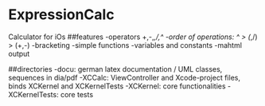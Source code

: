 ExpressionCalc
==============

Calculator for iOs
##features
-operators +,-,*,/,^
-order of operations: ^ > (*,/) > (+,-)
-bracketing
-simple functions
-variables and constants
-mahtml output

##directories
-docu: german latex documentation / UML classes, sequences in dia/pdf
-XCCalc: ViewController and Xcode-project files, binds XCKernel and XCKernelTests
-XCKernel: core functionalities
-XCKernelTests: core tests




